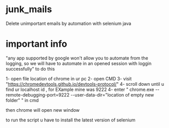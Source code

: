# junk_mails
Delete unimportant emails by automation with selenium java 

# important info 
"any app supported by google won't allow you to automate from the logging, so we will have to automate in an opened session with loggin successfully"
to do this 

1- open file location of chrome in ur pc
2- open CMD 
3- visit "https://chromedevtools.github.io/devtools-protocol/"
4- scroll down until u find ur localhost id , for EXample mine was 9222
4- enter " chrome.exe --remote-debugging-port=9222 --user-data-dir="location of empty new folder"   " in cmd


then chrome will open new window 

to run the script u have to install the latest version of selenium 

